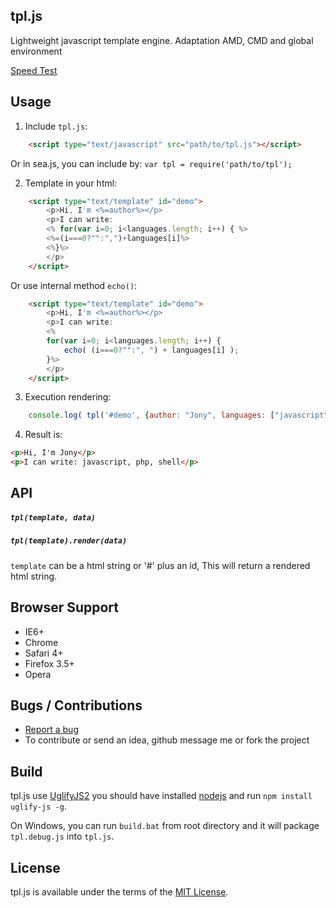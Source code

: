 ## tpl.js
Lightweight javascript template engine. Adaptation AMD, CMD and global environment

[Speed Test](http://jsperf.com/dom-vs-innerhtml-based-templating/780)


## Usage

1. Include `tpl.js`:
``` html
    <script type="text/javascript" src="path/to/tpl.js"></script>
```
Or in sea.js, you can include by: `var tpl = require('path/to/tpl');`


2. Template in your html:
``` html
    <script type="text/template" id="demo">
        <p>Hi, I'm <%=author%></p>
        <p>I can write:
        <% for(var i=0; i<languages.length; i++) { %>
        <%=(i===0?"":",")+languages[i]%>
        <%}%>
        </p>
    </script>
```
Or use internal method `echo()`:
``` html
    <script type="text/template" id="demo">
        <p>Hi, I'm <%=author%></p>
        <p>I can write:
        <% 
        for(var i=0; i<languages.length; i++) { 
            echo( (i===0?"":", ") + languages[i] );
        }%>
        </p>
    </script>
```
    

3. Execution rendering:
``` js
    console.log( tpl('#demo', {author: "Jony", languages: ["javascript", "php", "shell"]}) );
```

4. Result is:
``` html
<p>Hi, I'm Jony</p>
<p>I can write: javascript, php, shell</p>
```

## API
##### `tpl(template, data)`
##### `tpl(template).render(data)`
`template` can be a html string or '#' plus an id,
This will return a rendered html string.
    

## Browser Support

  * IE6+
  * Chrome
  * Safari 4+
  * Firefox 3.5+
  * Opera

## Bugs / Contributions
- [Report a bug](https://github.com/niceue/tpl.js/issues)
- To contribute or send an idea, github message me or fork the project

## Build
tpl.js use [UglifyJS2](https://github.com/mishoo/UglifyJS) 
you should have installed [nodejs](nodejs.org) and run `npm install uglify-js -g`.

On Windows, you can run `build.bat` from root directory and it will package `tpl.debug.js` into `tpl.js`.

  
## License

tpl.js is available under the terms of the [MIT License](https://github.com/niceue/tpl.js/blob/master/LICENSE.txt).
